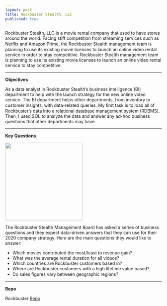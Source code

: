 ```yaml
---
layout: post
title: Rockbuster Stealth, LLC
published: true
---
```


Rockbuster Stealth, LLC is a movie rental company that used to have stores around the world.  Facing stiff competition from streaming services such as Netﬂix and Amazon Prime, the Rockbuster Stealth management team is planning to use its existing movie licenses to launch an online video rental service in order to stay competitive. Rockbuster Stealth management team is planning to use its existing movie licenses to launch an online video rental service to stay competitive. 

---

**Objectives**

As a data analyst in Rockbuster Stealth’s business intelligence  (BI)  department to help with the launch strategy for the new online video service.  The BI department helps other departments, from inventory to customer insights, with data-related queries.   My ﬁrst task is to load all of Rockbuster’s data into a relational database management system  (RDBMS).   Then, I used SQL to analyze the data and answer any ad-hoc business questions that other departments may have.

---
**Key Questions** 

[<img src="https://user-images.githubusercontent.com/83288846/214003261-0e1ac2b8-aee7-40ae-8163-d0053854c32d.jpg" width="250"/>](https://user-images.githubusercontent.com/83288846/214003261-0e1ac2b8-aee7-40ae-8163-d0053854c32d.jpg)

The Rockbuster Stealth Management Board has asked a series of business questions and they expect data-driven answers that they can use for their 2020 company strategy.  Here are the main questions they would like to answer: 

- Which movies contributed the most/least to revenue gain?
- What was the average rental duration for all videos?
- Which countries are Rockbuster customers based in?
- Where are Rockbuster customers with a high lifetime value based?
- Do sales ﬁgures vary between geographic regions?
---
**Repo**

Rockbuster [Repo](https://github.com/senoel123/SQL_Rockbuster_SEN) 

